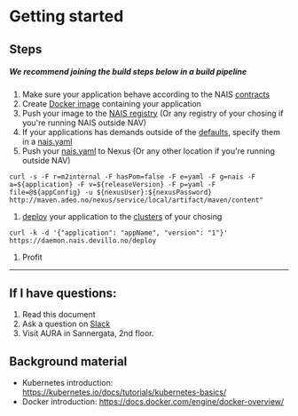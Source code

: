 # Getting started

## Steps

##### We recommend joining the build steps below in a build pipeline
1. Make sure your application behave according to the NAIS [contracts](/contracts)
1. Create [Docker image](https://docs.docker.com/engine/reference/builder/) containing your application
1. Push your image to the [NAIS registry](/registry) (Or any registry of your chosing if you're running NAIS outside NAV)
1. If your applications has demands outside of the [defaults](/naisd#defaults), specify them in a [nais.yaml](/naisd) 
1. Push your [nais.yaml](/naisd) to Nexus (Or any other location if you're running outside NAV)
```
curl -s -F r=m2internal -F hasPom=false -F e=yaml -F g=nais -F a=${application} -F v=${releaseVersion} -F p=yaml -F file=@${appConfig} -u ${nexusUser}:${nexusPassword} http://maven.adeo.no/nexus/service/local/artifact/maven/content"
```
1. [deploy](/naisd#deploy) your application to the [clusters](/overview#clusters) of your chosing
```
curl -k -d '{"application": "appName", "version": "1"}' https://daemon.nais.devillo.no/deploy
```

1. Profit
---
## If I have questions:
1. Read this document
1. Ask a question on [Slack](https://nav-it.slack.com/messages/C5KUST8N6/)
1. Visit AURA in Sannergata, 2nd floor.

## Background material
* Kubernetes introduction: https://kubernetes.io/docs/tutorials/kubernetes-basics/
* Docker introduction:  https://docs.docker.com/engine/docker-overview/

